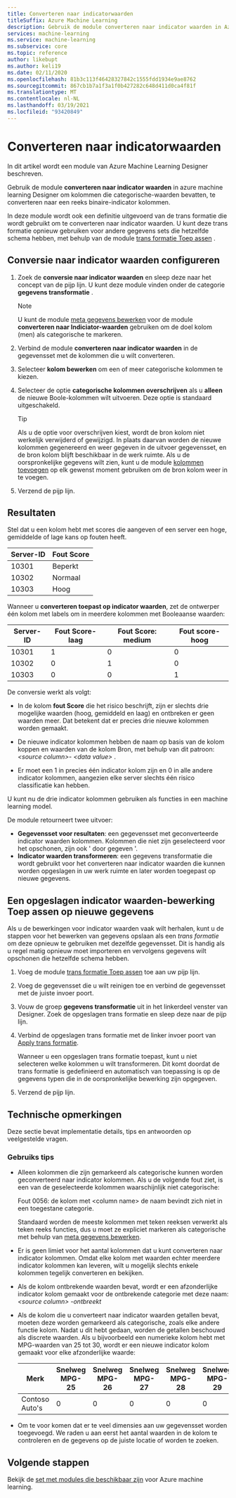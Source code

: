 ```yaml
---
title: Converteren naar indicatorwaarden
titleSuffix: Azure Machine Learning
description: Gebruik de module converteren naar indicator waarden in Azure Machine Learning Designer om categorische kolommen te converteren naar een reeks binaire-indicator kolommen.
services: machine-learning
ms.service: machine-learning
ms.subservice: core
ms.topic: reference
author: likebupt
ms.author: keli19
ms.date: 02/11/2020
ms.openlocfilehash: 81b3c113f46428327842c1555fdd1934e9ae8762
ms.sourcegitcommit: 867cb1b7a1f3a1f0b427282c648d411d0ca4f81f
ms.translationtype: MT
ms.contentlocale: nl-NL
ms.lasthandoff: 03/19/2021
ms.locfileid: "93420849"
---
```

# <a name="convert-to-indicator-values"></a>Converteren naar indicatorwaarden
In dit artikel wordt een module van Azure Machine Learning Designer beschreven.

Gebruik de module **converteren naar indicator waarden** in azure machine learning Designer om kolommen die categorische-waarden bevatten, te converteren naar een reeks binaire-indicator kolommen.  

In deze module wordt ook een definitie uitgevoerd van de trans formatie die wordt gebruikt om te converteren naar indicator waarden. U kunt deze trans formatie opnieuw gebruiken voor andere gegevens sets die hetzelfde schema hebben, met behulp van de module [trans formatie Toep assen](apply-transformation.md) .

## <a name="how-to-configure-convert-to-indicator-values"></a>Conversie naar indicator waarden configureren

1.  Zoek de **conversie naar indicator waarden** en sleep deze naar het concept van de pijp lijn. U kunt deze module vinden onder de categorie **gegevens transformatie** .
    > [!NOTE]
    > U kunt de module [meta gegevens bewerken](edit-metadata.md) voor de module **converteren naar Indiciator-waarden** gebruiken om de doel kolom (men) als categorische te markeren.

1. Verbind de module **converteren naar indicator waarden** in de gegevensset met de kolommen die u wilt converteren. 

1. Selecteer **kolom bewerken** om een of meer categorische kolommen te kiezen.

1. Selecteer de optie **categorische kolommen overschrijven** als u **alleen** de nieuwe Boole-kolommen wilt uitvoeren. Deze optie is standaard uitgeschakeld.
    

    > [!TIP]
    >  Als u de optie voor overschrijven kiest, wordt de bron kolom niet werkelijk verwijderd of gewijzigd. In plaats daarvan worden de nieuwe kolommen gegenereerd en weer gegeven in de uitvoer gegevensset, en de bron kolom blijft beschikbaar in de werk ruimte. Als u de oorspronkelijke gegevens wilt zien, kunt u de module [kolommen toevoegen](add-columns.md) op elk gewenst moment gebruiken om de bron kolom weer in te voegen.

1. Verzend de pijp lijn.

## <a name="results"></a>Resultaten

Stel dat u een kolom hebt met scores die aangeven of een server een hoge, gemiddelde of lage kans op fouten heeft.  

| Server-ID | Fout Score |
| --------- | ------------- |
| 10301     | Beperkt           |
| 10302     | Normaal        |
| 10303     | Hoog          |

Wanneer u **converteren toepast op indicator waarden**, zet de ontwerper één kolom met labels om in meerdere kolommen met Booleaanse waarden:  

| Server-ID | Fout Score-laag | Fout Score: medium | Fout score-hoog |
| --------- | ------------------- | ---------------------- | -------------------- |
| 10301     | 1                   | 0                      | 0                    |
| 10302     | 0                   | 1                      | 0                    |
| 10303     | 0                   | 0                      | 1                    |

De conversie werkt als volgt:  

-   In de kolom **fout Score** die het risico beschrijft, zijn er slechts drie mogelijke waarden (hoog, gemiddeld en laag) en ontbreken er geen waarden meer. Dat betekent dat er precies drie nieuwe kolommen worden gemaakt.  

-   De nieuwe indicator kolommen hebben de naam op basis van de kolom koppen en waarden van de kolom Bron, met behulp van dit patroon: *\<source column>- \<data value>* .  

-   Er moet een 1 in precies één indicator kolom zijn en 0 in alle andere indicator kolommen, aangezien elke server slechts één risico classificatie kan hebben.  

U kunt nu de drie indicator kolommen gebruiken als functies in een machine learning model.

De module retourneert twee uitvoer:

- **Gegevensset voor resultaten**: een gegevensset met geconverteerde indicator waarden kolommen. Kolommen die niet zijn geselecteerd voor het opschonen, zijn ook ' door gegeven '.
- **Indicator waarden transformeren**: een gegevens transformatie die wordt gebruikt voor het converteren naar indicator waarden die kunnen worden opgeslagen in uw werk ruimte en later worden toegepast op nieuwe gegevens.

## <a name="apply-a-saved-indicator-values-operation-to-new-data"></a>Een opgeslagen indicator waarden-bewerking Toep assen op nieuwe gegevens

Als u de bewerkingen voor indicator waarden vaak wilt herhalen, kunt u de stappen voor het bewerken van gegevens opslaan als een *trans formatie* om deze opnieuw te gebruiken met dezelfde gegevensset. Dit is handig als u regel matig opnieuw moet importeren en vervolgens gegevens wilt opschonen die hetzelfde schema hebben.

1. Voeg de module [trans formatie Toep assen](apply-transformation.md) toe aan uw pijp lijn.

1. Voeg de gegevensset die u wilt reinigen toe en verbind de gegevensset met de juiste invoer poort.

1. Vouw de groep **gegevens transformatie** uit in het linkerdeel venster van Designer. Zoek de opgeslagen trans formatie en sleep deze naar de pijp lijn.

1. Verbind de opgeslagen trans formatie met de linker invoer poort van [Apply trans formatie](apply-transformation.md).

   Wanneer u een opgeslagen trans formatie toepast, kunt u niet selecteren welke kolommen u wilt transformeren. Dit komt doordat de trans formatie is gedefinieerd en automatisch van toepassing is op de gegevens typen die in de oorspronkelijke bewerking zijn opgegeven.

1. Verzend de pijp lijn.
 
## <a name="technical-notes"></a>Technische opmerkingen  

Deze sectie bevat implementatie details, tips en antwoorden op veelgestelde vragen.

### <a name="usage-tips"></a>Gebruiks tips

-   Alleen kolommen die zijn gemarkeerd als categorische kunnen worden geconverteerd naar indicator kolommen. Als u de volgende fout ziet, is een van de geselecteerde kolommen waarschijnlijk niet categorische:  

     Fout 0056: de kolom met  \<column name> de naam bevindt zich niet in een toegestane categorie.  

     Standaard worden de meeste kolommen met teken reeksen verwerkt als teken reeks functies, dus u moet ze expliciet markeren als categorische met behulp van [meta gegevens bewerken](edit-metadata.md).  

-   Er is geen limiet voor het aantal kolommen dat u kunt converteren naar indicator kolommen. Omdat elke kolom met waarden echter meerdere indicator kolommen kan leveren, wilt u mogelijk slechts enkele kolommen tegelijk converteren en bekijken.  

-   Als de kolom ontbrekende waarden bevat, wordt er een afzonderlijke indicator kolom gemaakt voor de ontbrekende categorie met deze naam: *\<source column> -ontbreekt*  

-   Als de kolom die u converteert naar indicator waarden getallen bevat, moeten deze worden gemarkeerd als categorische, zoals elke andere functie kolom. Nadat u dit hebt gedaan, worden de getallen beschouwd als discrete waarden. Als u bijvoorbeeld een numerieke kolom hebt met MPG-waarden van 25 tot 30, wordt er een nieuwe indicator kolom gemaakt voor elke afzonderlijke waarde:  

    | Merk       | Snelweg MPG-25 | Snelweg MPG-26 | Snelweg MPG-27 | Snelweg MPG-28 | Snelweg MPG-29 | Snelweg (30) |
    | ---------- | --------------- | --------------- | --------------- | --------------- | --------------- | --------------- |
    | Contoso Auto's | 0               | 0               | 0               | 0               | 0               | 1               |

- Om te voor komen dat er te veel dimensies aan uw gegevensset worden toegevoegd. We raden u aan eerst het aantal waarden in de kolom te controleren en de gegevens op de juiste locatie of worden te zoeken.  


## <a name="next-steps"></a>Volgende stappen

Bekijk de [set met modules die beschikbaar zijn](module-reference.md) voor Azure machine learning. 
